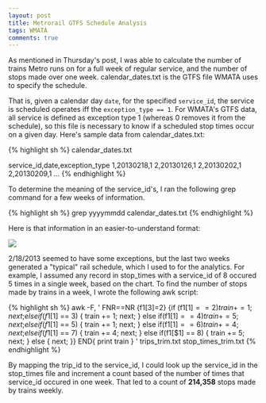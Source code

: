```yaml
---
layout: post
title: Metrorail GTFS Schedule Analysis
tags: WMATA
comments: true
---
```


As mentioned in Thursday's post, I was able to calculate the number of trains Metro runs on for a full week of regular service, and the number of stops made over one week. calendar_dates.txt is the GTFS file WMATA uses to specify the schedule. 

<!-- more -->

That is, given a calendar day <code>date</code>, for the specified <code>service_id</code>, the service is scheduled operates iff the <code>exception_type == 1</code>. For WMATA's GTFS data, all service is defined as exception type 1 (whereas 0 removes it from the schedule), so this file is necessary to know if a scheduled stop times occur on a given day. Here's sample data from calendar_dates.txt:

{% highlight sh %}
calendar_dates.txt

service_id,date,exception_type
1,20130218,1
2,20130126,1
2,20130202,1
2,20130209,1
...
{% endhighlight %}

To determine the meaning of the service_id's, I ran the following grep command for a few weeks of information.

{% highlight sh %}
grep yyyymmdd calendar_dates.txt
<output>
{% endhighlight %}

Here is that information in an easier-to-understand format:

<img src="../../../../images/wmata_service_id.png"/>

<p>2/18/2013 seemed to have some exceptions, but the last two weeks generated a "typical" rail schedule, which I used to for the analytics. For example, I assumed any record in stop_times with a service_id of 8 occured 5 times in a single week, based on the chart. To find the number of stops made by trains in a week, I wrote the following awk script:</p>


{% highlight sh %}
awk -F, '
FNR==NR
{f1[$3]=$2}
{if (f1[$1] == 2)      { train += 1; next;
} else if(f1[$1] == 3) { train += 1; next;
} else if(f1[$1] == 4) { train += 5; next;
} else if(f1[$1] == 5) { train += 1; next;
} else if(f1[$1] == 6) { train += 4; next;
} else if(f1[$1] == 7) { train += 4; next;
} else if(f1[$1] == 8) { train += 5; next;
} else { next; }}
END{ print train }
' trips_trim.txt stop_times_trim.txt
{% endhighlight %}

By mapping the trip_id to the service_id, I could look up the service_id in the stop_times file and increment a count based of the number of times that service_id occured in one week. That led to a count of <strong>214,358</strong> stops made by trains weekly.